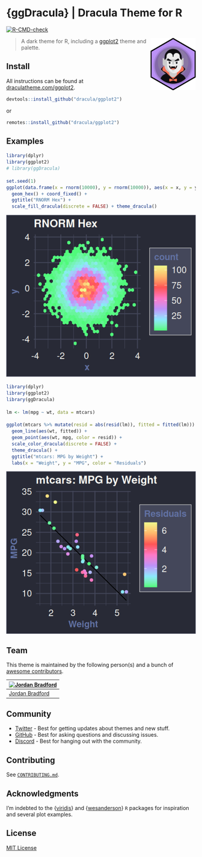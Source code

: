 # {ggDracula} \| Dracula Theme for R


<!-- README.md is rendered from README.qmd. Edit README.qmd and render to update README.md -->

[![R-CMD-check](https://github.com/dracula/ggplot2/actions/workflows/R-CMD-check.yaml/badge.svg)](https://github.com/dracula/ggplot2/actions/workflows/R-CMD-check.yaml)

<img src="man/figures/logo.svg" align="right" height="139" alt="Dracula logo in an R hex sticker" />

> A dark theme for R, including a
> [ggplot2](https://github.com/tidyverse/ggplot2) theme and palette.

## Install

All instructions can be found at
[draculatheme.com/ggplot2](https://draculatheme.com/ggplot2).

``` r
devtools::install_github("dracula/ggplot2")
```

or

``` r
remotes::install_github("dracula/ggplot2")
```

## Examples

``` r
library(dplyr)
library(ggplot2)
# library(ggDracula)

set.seed(1)
ggplot(data.frame(x = rnorm(10000), y = rnorm(10000)), aes(x = x, y = y)) +
  geom_hex() + coord_fixed() +
  ggtitle("RNORM Hex") +
  scale_fill_dracula(discrete = FALSE) + theme_dracula()
```

![](README_files/figure-commonmark/rnorm-hex-example-1.png)

``` r
library(dplyr)
library(ggplot2)
library(ggDracula)

lm <- lm(mpg ~ wt, data = mtcars)

ggplot(mtcars %>% mutate(resid = abs(resid(lm)), fitted = fitted(lm))) +
  geom_line(aes(wt, fitted)) +
  geom_point(aes(wt, mpg, color = resid)) +
  scale_color_dracula(discrete = FALSE) +
  theme_dracula() +
  ggtitle("mtcars: MPG by Weight") +
  labs(x = "Weight", y = "MPG", color = "Residuals")
```

![](README_files/figure-commonmark/mpg-lm-example-1.png)

## Team

This theme is maintained by the following person(s) and a bunch of
[awesome
contributors](https://github.com/dracula/ggplot2/graphs/contributors).

| [![Jordan Bradford](https://github.com/jrdnbradford.png?size=100)](https://github.com/jrdnbradford) |
|----|
| [Jordan Bradford](https://github.com/jrdnbradford) |

## Community

- [Twitter](https://twitter.com/draculatheme) - Best for getting updates
  about themes and new stuff.
- [GitHub](https://github.com/dracula/dracula-theme/discussions) - Best
  for asking questions and discussing issues.
- [Discord](https://draculatheme.com/discord-invite) - Best for hanging
  out with the community.

## Contributing

See [`CONTRIBUTING.md`](./.github/CONTRIBUTING.md).

## Acknowledgments

I’m indebted to the {[viridis](https://sjmgarnier.github.io/viridis)}
and {[wesanderson](https://github.com/karthik/wesanderson)} `R` packages
for inspiration and several plot examples.

## License

[MIT License](./LICENSE)

